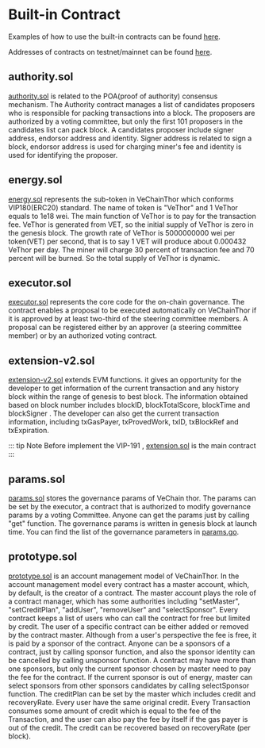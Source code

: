 # Built-in Contract

Examples of how to use the built-in contracts can be found [here](https://github.com/vechain/thor-builtins).

Addresses of contracts on testnet/mainnet can be found [here](/others).


## authority.sol

[authority.sol](https://github.com/vechain/thor/blob/master/builtin/gen/authority.sol) is related to the POA(proof of authority) consensus mechanism. The Authority contract manages a list of candidates proposers who is responsible for packing transactions into a block. The proposers are authorized by a voting committee, but only the first 101 proposers in the candidates list can pack block. A candidates proposer include signer address, endorsor address and identity. Signer address is related to sign a block, endorsor address is used for charging miner's fee and identity is used for identifying the proposer.

## energy.sol
 
 [energy.sol](https://github.com/vechain/thor/blob/master/builtin/gen/energy.sol) represents the sub-token in VeChainThor which conforms VIP180(ERC20) standard. The name of token is "VeThor" and 1 VeThor equals to 1e18 wei. The main function of VeThor is to pay for the transaction fee. VeThor is generated from VET, so the initial supply of VeThor is zero in the genesis block. The growth rate of VeThor is 5000000000 wei per token(VET) per second, that is to say 1 VET will produce about 0.000432 VeThor per day. The miner will charge 30 percent of transaction fee and 70 percent will be burned. So the total supply of VeThor is dynamic.
 
  ## executor.sol

 [executor.sol](https://github.com/vechain/thor/blob/master/builtin/gen/executor.sol) represents the core code for the on-chain governance. The contract enables a proposal to be executed automatically on VeChainThor if it is approved by at least two-third of the steering committee members. A proposal can be registered either by an approver (a steering committee member) or by an authorized voting contract. 
 


## extension-v2.sol

[extension-v2.sol](https://github.com/vechain/thor/blob/master/builtin/gen/extension-v2.sol) extends EVM functions. it gives an opportunity for the developer to get information of the current transaction and any history block within the range of genesis to best block. The information obtained based on block number includes blockID, blockTotalScore, blockTime and blockSigner . The developer can also get the current transaction information, including  txGasPayer, txProvedWork, txID, txBlockRef and txExpiration.  

::: tip Note
Before implement the VIP-191 , [extension.sol](https://github.com/vechain/thor/blob/master/builtin/gen/extension.sol) is the main contract 
:::



## params.sol
  
[params.sol](https://github.com/vechain/thor/blob/master/builtin/gen/params.sol) stores the governance params of VeChain thor. The params can be set by the executor, a contract that is authorized to modify governance params by a voting Committee. Anyone can get the params just by calling "get" function. The governance params is written in genesis block at launch time. You can find the list of the governance parameters in [params.go](https://github.com/vechain/thor/blob/master/thor/params.go).
 
## prototype.sol

 [prototype.sol](https://github.com/vechain/thor/blob/master/builtin/gen/prototype.sol) is an account management model of VeChainThor. In the account management model every contract has a master account, which, by default, is the creator of a contract. The master account plays the role of a contract manager, which has some authorities including "setMaster", "setCreditPlan", "addUser", "removeUser" and "selectSponsor". Every contract keeps a list of users who can call the contract for free but limited by credit. The user of a specific contract can be either added or removed by the contract master. Although from a user's perspective the fee is free, it is paid by a sponsor of the contract. Anyone can be a sponsors of a contract, just by calling sponsor function, and also the sponsor identity can be cancelled by calling unsponsor function. A contract may have more than one sponsors, but only the current sponsor chosen by master need to pay the fee for the contract. If the current sponsor is out of energy, master can select sponsors from other sponsors candidates by calling selectSponsor function. The creditPlan can be set by the master which includes credit and recoveryRate. Every user have the same original credit. Every Transaction consumes some amount of credit which is equal to the fee of the Transaction, and the user can also pay the fee by itself if the gas payer is out of the credit. The credit can be recovered based on recoveryRate (per block).
